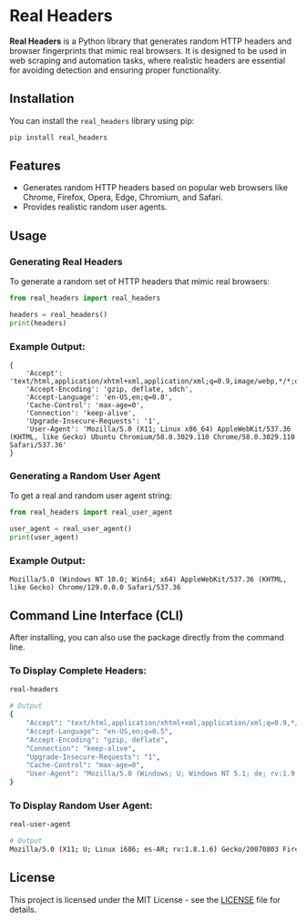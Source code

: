 # Real Headers


**Real Headers** is a Python library that generates random HTTP headers and browser fingerprints that mimic real browsers. It is designed to be used in web scraping and automation tasks, where realistic headers are essential for avoiding detection and ensuring proper functionality.

## Installation

You can install the `real_headers` library using pip:

```bash
pip install real_headers
```

## Features

- Generates random HTTP headers based on popular web browsers like Chrome, Firefox, Opera, Edge, Chromium, and Safari.<br>
- Provides realistic random user agents.

## Usage

### Generating Real Headers

To generate a random set of HTTP headers that mimic real browsers:

```python
from real_headers import real_headers

headers = real_headers()
print(headers)
```

### Example Output:
```
{
    'Accept': 'text/html,application/xhtml+xml,application/xml;q=0.9,image/webp,*/*;q=0.8',
    'Accept-Encoding': 'gzip, deflate, sdch',
    'Accept-Language': 'en-US,en;q=0.8',
    'Cache-Control': 'max-age=0',
    'Connection': 'keep-alive',
    'Upgrade-Insecure-Requests': '1',
    'User-Agent': 'Mozilla/5.0 (X11; Linux x86_64) AppleWebKit/537.36 (KHTML, like Gecko) Ubuntu Chromium/58.0.3029.110 Chrome/58.0.3029.110 Safari/537.36'
}
```

### Generating a Random User Agent

To get a real and random user agent string:

```python
from real_headers import real_user_agent

user_agent = real_user_agent()
print(user_agent)
```

### Example Output:
```
Mozilla/5.0 (Windows NT 10.0; Win64; x64) AppleWebKit/537.36 (KHTML, like Gecko) Chrome/129.0.0.0 Safari/537.36
```

## Command Line Interface (CLI)

After installing, you can also use the package directly from the command line.

### To Display Complete Headers:

```bash
real-headers

# Output
{
    "Accept": "text/html,application/xhtml+xml,application/xml;q=0.9,*/*;q=0.8",
    "Accept-Language": "en-US,en;q=0.5",
    "Accept-Encoding": "gzip, deflate",
    "Connection": "keep-alive",
    "Upgrade-Insecure-Requests": "1",
    "Cache-Control": "max-age=0",
    "User-Agent": "Mozilla/5.0 (Windows; U; Windows NT 5.1; de; rv:1.9.2.2) Gecko/20100316 Firefox/3.6.2 ( .NET CLR 3.0.04506.648)"
}
```

### To Display Random User Agent:

```bash
real-user-agent

# Output
Mozilla/5.0 (X11; U; Linux i686; es-AR; rv:1.8.1.6) Gecko/20070803 Firefox/2.0.0.6 (Swiftfox)
```

## License

This project is licensed under the MIT License - see the [LICENSE](https://github.com/iNadeemDev/real_headers/blob/main/LICENSE) file for details.